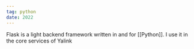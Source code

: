 ```yaml
---
tag: python
date: 2022
---
```

Flask is a light backend framework written in and for [[Python]]. I use it in the core services of Yalink